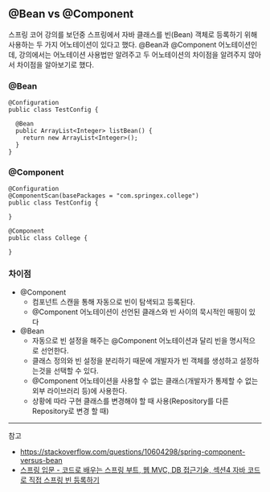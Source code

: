 ## @Bean vs @Component

스프링 코어 강의를 보던중 스프링에서 자바 클래스를 빈(Bean) 객체로 등록하기 위해 사용하는 두 가지 어노테이션이 있다고 했다. @Bean과 @Component 어노테이션인데, 강의에서는 어노테이션 사용법만 알려주고 두 어노테이션의 차이점을 알려주지 않아서 차이점을 알아보기로 했다.

### @Bean
```
@Configuration
public class TestConfig {
  
  @Bean
  public ArrayList<Integer> listBean() {
    return new ArrayList<Integer>();
  }
}
```

### @Component
```
@Configuration
@ComponentScan(basePackages = "com.springex.college")
public class TestConfig {
	
}
```

```
@Component
public class College {
	
}
```

### 차이점
- @Component
    - 컴포넌트 스캔을 통해 자동으로 빈이 탐색되고 등록된다.
    - @Component 어노테이션이 선언된 클래스와 빈 사이의 묵시적인 매핑이 있다
- @Bean
    - 자동으로 빈 설정을 해주는 @Component 어노테이션과 달리 빈을 명시적으로 선언한다.
    - 클래스 정의와 빈 설정을 분리하기 때문에 개발자가 빈 객체를 생성하고 설정하는것을 선택할 수 있다. 
    - @Component 어노테이션을 사용할 수 없는 클래스(개발자가 통제할 수 없는 외부 라이브러리 등)에 사용한다.
    - 상황에 따라 구현 클래스를 변경해야 할 때 사용(Repository를 다른 Repository로 변경 할 때)
---

참고

- https://stackoverflow.com/questions/10604298/spring-component-versus-bean
- [스프링 입문 - 코드로 배우는 스프링 부트, 웹 MVC, DB 접근기술, 섹션4 자바 코드로 직접 스프링 빈 등록하기](https://www.inflearn.com/course/%EC%8A%A4%ED%94%84%EB%A7%81-%EC%9E%85%EB%AC%B8-%EC%8A%A4%ED%94%84%EB%A7%81%EB%B6%80%ED%8A%B8)

